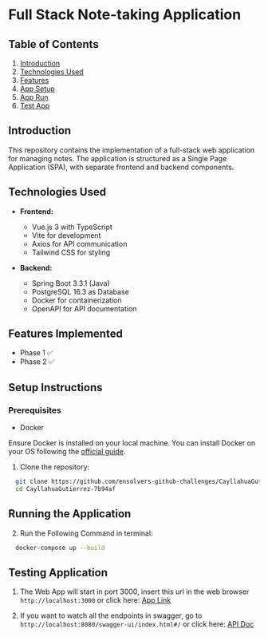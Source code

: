 # Full Stack Note-taking Application

## Table of Contents

1. [Introduction](#introduction)
2. [Technologies Used](#technologies-used)
3. [Features](#features-implemented)
4. [App Setup](#setup-instructions)
5. [App Run](#running-the-application)
6. [Test App](#testing-application)


## Introduction 
This repository contains the implementation of a full-stack web application for managing notes. The application is structured as a Single Page Application (SPA), with separate frontend and backend components.

## Technologies Used

- **Frontend:**
  - Vue.js 3 with TypeScript
  - Vite for development
  - Axios for API communication
  - Tailwind CSS for styling

- **Backend:**
  - Spring Boot 3.3.1 (Java)
  - PostgreSQL 16.3 as Database
  - Docker for containerization
  - OpenAPI for API documentation

## Features Implemented 

- Phase 1 ✅
- Phase 2 ✅

## Setup Instructions

### Prerequisites

- Docker

Ensure Docker is installed on your local machine. You can install Docker on your OS following the [official guide](https://docs.docker.com/engine/install/).

1. Clone the repository:
```bash
  git clone https://github.com/ensolvers-github-challenges/CayllahuaGutierrez-7b94af.git
  cd CayllahuaGutierrez-7b94af
```
## Running the Application

2. Run the Following Command in terminal:
```bash
  docker-compose up --build
```

## Testing Application

1. The Web App will start in port 3000, insert this url in the web browser `http://localhost:3000` or click here:
[App Link](http:localhost:3000)

2. If you want to watch all the endpoints in swagger, go to  `http://localhost:8080/swagger-ui/index.html#/` or click here:
[API Doc](http://localhost:8080/swagger-ui/index.html#/)


